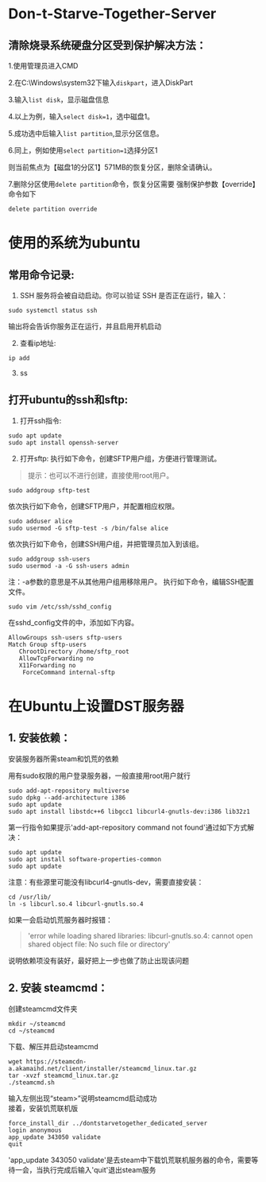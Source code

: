 # Don-t-Starve-Together-Server
## 清除烧录系统硬盘分区受到保护解决方法：  

1.使用管理员进入CMD

2.在C:\Windows\system32下输入```diskpart```，进入DiskPart  

3.输入```list disk```，显示磁盘信息

4.以上为例，输入```select disk=1```，选中磁盘1。

5.成功选中后输入```list partition```,显示分区信息。  

6.同上，例如使用```select partition=1```选择分区1  

则当前焦点为【磁盘1的分区1】571MB的恢复分区，删除全请确认。  

7.删除分区使用```delete partition```命令，恢复分区需要 强制保护参数【override】命令如下  

```delete partition override```
# 使用的系统为ubuntu  
## 常用命令记录:  
1. SSH 服务将会被自动启动。你可以验证 SSH 是否正在运行，输入：  

```
sudo systemctl status ssh
```

输出将会告诉你服务正在运行，并且启用开机启动  

2. 查看ip地址:
```
ip add
```
3. ss
## 打开ubuntu的ssh和sftp:
1. 打开ssh指令:
```
sudo apt update
sudo apt install openssh-server
```
2. 打开sftp:
执行如下命令，创建SFTP用户组，方便进行管理测试。  

>提示：也可以不进行创建，直接使用root用户。  

```
sudo addgroup sftp-test
```  

依次执行如下命令，创建SFTP用户，并配置相应权限。  

```
sudo adduser alice
sudo usermod -G sftp-test -s /bin/false alice
```

依次执行如下命令，创建SSH用户组，并把管理员加入到该组。  

```
sudo addgroup ssh-users
sudo usermod -a -G ssh-users admin
```
注：-a参数的意思是不从其他用户组用移除用户。
执行如下命令，编辑SSH配置文件。  
```
sudo vim /etc/ssh/sshd_config
```
在sshd_config文件的中，添加如下内容。  
```
AllowGroups ssh-users sftp-users
Match Group sftp-users
   ChrootDirectory /home/sftp_root
   AllowTcpForwarding no
   X11Forwarding no
    ForceCommand internal-sftp
```
# 在Ubuntu上设置DST服务器
## 1. 安装依赖：  
安装服务器所需steam和饥荒的依赖  

用有sudo权限的用户登录服务器，一般直接用root用户就行  
```
sudo add-apt-repository multiverse
sudo dpkg --add-architecture i386
sudo apt update
sudo apt install libstdc++6 libgcc1 libcurl4-gnutls-dev:i386 lib32z1
```
第一行指令如果提示'add-apt-repository command not found'通过如下方式解决：
```
sudo apt update
sudo apt install software-properties-common
sudo apt update
```
注意：有些源里可能没有libcurl4-gnutls-dev，需要直接安装：
```
cd /usr/lib/
ln -s libcurl.so.4 libcurl-gnutls.so.4
```

如果一会启动饥荒服务器时报错：  


> 'error while loading shared libraries: libcurl-gnutls.so.4: cannot open shared object file: No such file or directory'

说明依赖项没有装好，最好把上一步也做了防止出现该问题  

## 2. 安装 steamcmd：
创建steamcmd文件夹
```
mkdir ~/steamcmd
cd ~/steamcmd
```
下载、解压并启动steamcmd  
```
wget https://steamcdn-a.akamaihd.net/client/installer/steamcmd_linux.tar.gz
tar -xvzf steamcmd_linux.tar.gz
./steamcmd.sh
```
输入左侧出现“steam>”说明steamcmd启动成功  
接着，安装饥荒联机版
```
force_install_dir ../dontstarvetogether_dedicated_server
login anonymous
app_update 343050 validate
quit
````
'app_update 343050 validate'是去steam中下载饥荒联机服务器的命令，需要等待一会，当执行完成后输入'quit'退出steam服务
